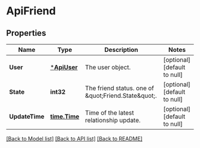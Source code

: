 # ApiFriend

## Properties
Name | Type | Description | Notes
------------ | ------------- | ------------- | -------------
**User** | [***ApiUser**](apiUser.md) | The user object. | [optional] [default to null]
**State** | **int32** | The friend status.  one of \&quot;Friend.State\&quot;. | [optional] [default to null]
**UpdateTime** | [**time.Time**](time.Time.md) | Time of the latest relationship update. | [optional] [default to null]

[[Back to Model list]](../README.md#documentation-for-models) [[Back to API list]](../README.md#documentation-for-api-endpoints) [[Back to README]](../README.md)


